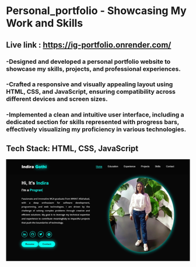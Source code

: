 # Personal_portfolio - Showcasing My Work and Skills

## Live link :  https://ig-portfolio.onrender.com/

### -Designed and developed a personal portfolio website to showcase my skills, projects, and professional experiences.

### -Crafted a responsive and visually appealing layout using HTML, CSS, and JavaScript, ensuring compatibility across different devices and screen sizes.

### -Implemented a clean and intuitive user interface, including a dedicated section for skills represented with progress bars, effectively visualizing my proficiency in various technologies.

##  Tech Stack: HTML, CSS, JavaScript


![Screenshot (2)](ig-portfolio.jpg)
